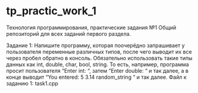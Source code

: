 # tp_practic_work_1
Технология программирования, практические задания №1
Общий репозиторий для всех заданий первого раздела.  

Задание 1:
    Напишите программу, которая поочерёдно запрашивает у пользователя переменные различных типов, 
    после чего выводит их все через пробел обратно в консоль. 
    Обязательно использовать такие типы данных как int, double, char, bool, string. 
    То есть, например, программа просит пользователя “Enter int: “, затем “Enter double: “ и так далее, 
    а в конце выводит “You entered: 5 3.14 random_string “ и так далее.
Файл к заданию 1:
    task1.cpp
